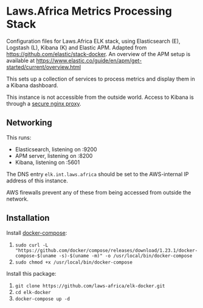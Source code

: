 # Laws.Africa Metrics Processing Stack

Configuration files for Laws.Africa ELK stack, using Elasticsearch (E), Logstash (L), Kibana (K) and Elastic APM. Adapted from https://github.com/elastic/stack-docker. An overview of the APM setup is available at https://www.elastic.co/guide/en/apm/get-started/current/overview.html

This sets up a collection of services to process metrics and display them in a Kibana dashboard.

This instance is not accessible from the outside world. Access to Kibana is through a [secure nginx proxy](https://github.com/laws-africa/kibana-proxy).

## Networking

This runs:

* Elasticsearch, listening on :9200
* APM server, listening on :8200
* Kibana, listening on :5601

The DNS entry `elk.int.laws.africa` should be set to the AWS-internal IP address of this instance.

AWS firewalls prevent any of these from being accessed from outside the network.

## Installation

Install [docker-compose](https://linuxize.com/post/how-to-install-and-use-docker-compose-on-ubuntu-18-04/):

1. `sudo curl -L "https://github.com/docker/compose/releases/download/1.23.1/docker-compose-$(uname -s)-$(uname -m)" -o /usr/local/bin/docker-compose`
2. `sudo chmod +x /usr/local/bin/docker-compose`

Install this package:

1. `git clone https://github.com/laws-africa/elk-docker.git`
2. `cd elk-docker`
5. `docker-compose up -d`
